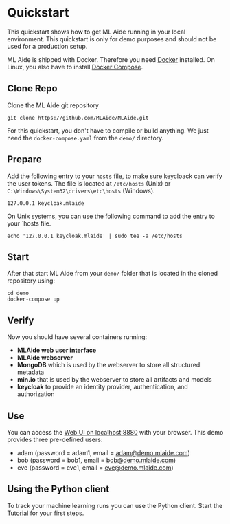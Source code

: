 # Quickstart

This quickstart shows how to get ML Aide running in your local environment. This quickstart
is only for demo purposes and should not be used for a production setup.

ML Aide is shipped with Docker. Therefore you need [Docker](https://docs.docker.com/get-docker/) 
installed. On Linux, you also have to install [Docker Compose](https://docs.docker.com/compose/install/).

## Clone Repo
Clone the ML Aide git repository
```
git clone https://github.com/MLAide/MLAide.git
```
For this quickstart, you don't have to compile or build anything. We just need the `docker-compose.yaml` from 
the `demo/` directory.

## Prepare
Add the following entry to your `hosts` file, to make sure keycloack can verify the user tokens.
The file is located at `/etc/hosts` (Unix) or `C:\Windows\System32\drivers\etc\hosts` (Windows).
```
127.0.0.1 keycloak.mlaide
```

On Unix systems, you can use the following command to add the entry to your `hosts file.
```
echo '127.0.0.1 keycloak.mlaide' | sudo tee -a /etc/hosts
```

## Start
After that start ML Aide from your `demo/` folder that is located in the cloned repository using:
```
cd demo
docker-compose up
```

## Verify
Now you should have several containers running:

- **MLAide web user interface**
- **MLAide webserver**
- **MongoDB** which is used by the webserver to store all structured metadata
- **min.io** that is used by the webserver to store all artifacts and models
- **keycloak** to provide an identity provider, authentication, and authorization

## Use
You can access the [Web UI on localhost:8880](http://localhost:8880) with your browser. This demo
provides three pre-defined users:

- adam (password = adam1, email = adam@demo.mlaide.com)
- bob (password = bob1, email = bob@demo.mlaide.com)
- eve (password = eve1, email = eve@demo.mlaide.com)

## Using the Python client
To track your machine learning runs you can use the Python client. Start the [Tutorial](../tutorial/introduction.md) for your first steps.